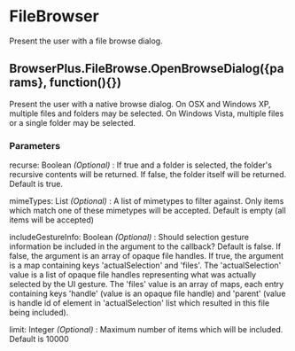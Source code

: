 # FileBrowser

Present the user with a file browse dialog.

##  BrowserPlus.FileBrowse.OpenBrowseDialog({params}, function(){})

Present the user with a native browse dialog. On OSX and Windows XP, multiple files and folders may be selected. On Windows Vista,
multiple files or a single folder may be selected.

### Parameters

recurse: Boolean *(Optional)*
: If true and a folder is selected, the folder's recursive contents will be returned. If false, the folder itself will be returned. Default
is true.

mimeTypes: List *(Optional)*
: A list of mimetypes to filter against. Only items which match one of these mimetypes will be accepted. Default is empty (all items will be
accepted)

includeGestureInfo: Boolean *(Optional)*
: Should selection gesture information be included in the argument to the callback? Default is false. If false, the argument is an array of
opaque file handles. If true, the argument is a map containing keys 'actualSelection' and 'files'. The 'actualSelection' value is a list
of opaque file handles representing what was actually selected by the UI gesture. The 'files' value is an array of maps, each entry
containing keys 'handle' (value is an opaque file handle) and 'parent' (value is handle id of element in 'actualSelection' list which
resulted in this file being included).

limit: Integer *(Optional)*
: Maximum number of items which will be included. Default is 10000
